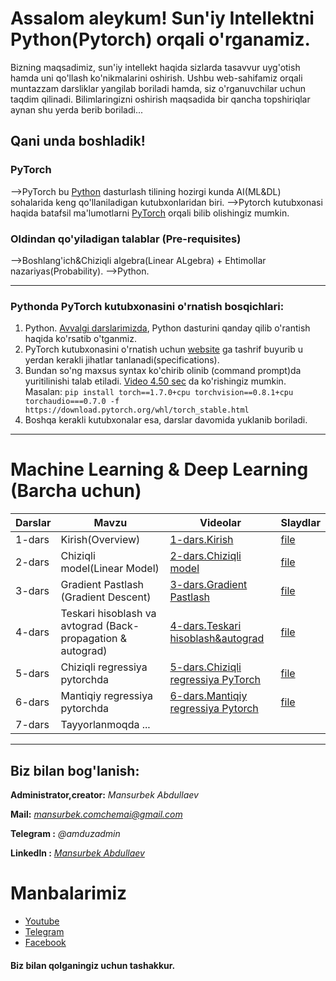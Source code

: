 # Assalom aleykum! Sun'iy Intellektni Python(Pytorch) orqali o'rganamiz.

Bizning maqsadimiz, sun'iy intellekt haqida sizlarda tasavvur uyg'otish hamda uni qo'llash ko'nikmalarini oshirish.
Ushbu web-sahifamiz orqali muntazzam darsliklar yangilab boriladi hamda, siz o'rganuvchilar uchun taqdim qilinadi.
Bilimlaringizni oshirish maqsadida bir qancha topshiriqlar aynan shu yerda berib boriladi...

## Qani unda boshladik!

### PyTorch

-->PyTorch bu [Python](https://python.org) dasturlash tilining hozirgi kunda AI(ML&DL) sohalarida keng qo'llaniladigan kutubxonlaridan biri.
-->Pytorch kutubxonasi haqida batafsil ma'lumotlarni [PyTorch](https://pytorch.org) orqali bilib olishingiz mumkin.

### Oldindan qo'yiladigan talablar (Pre-requisites)

-->Boshlang'ich&Chiziqli algebra(Linear ALgebra) + Ehtimollar nazariyas(Probability).
-->Python.

---

### Pythonda PyTorch kutubxonasini o'rnatish bosqichlari:

1. Python. [Avvalgi darslarimizda](https://youtu.be/qM_AHgKI778), Python dasturini qanday qilib o'rantish haqida ko'rsatib o'tganmiz.
2. PyTorch kutubxonasini o'rnatish uchun [website](https://pytorch.org/get-started/locally/) ga tashrif buyurib u yerdan kerakli jihatlar tanlanadi(specifications).
3. Bundan so'ng maxsus syntax ko'chirib olinib (command prompt)da yuritilinishi talab etiladi. [Video 4.50 sec](https://youtu.be/9ViMu-YGvDM) da ko'rishingiz mumkin.
   Masalan:
   ````pip install torch==1.7.0+cpu torchvision==0.8.1+cpu torchaudio===0.7.0 -f https://download.pytorch.org/whl/torch_stable.html````
4. Boshqa kerakli kutubxonalar esa, darslar davomida yuklanib boriladi.

---

# Machine Learning & Deep Learning (Barcha uchun)


| Darslar | Mavzu | Videolar | Slaydlar |
| - | - | - | - |
| 1-dars | Kirish(Overview) | [1-dars.Kirish](https://youtu.be/19y92GtzFck) | [file](Slides//1-lecture(Overview).pdf) |
| 2-dars | Chiziqli model(Linear Model) | [2-dars.Chiziqli model](https://youtu.be/VyC2j5zIsNI) | [file](Slides//2-lecture(Chiziqli_model).pdf) |
| 3-dars | Gradient Pastlash (Gradient Descent) | [3-dars.Gradient Pastlash](https://youtu.be/US41FuoLIZs) | [file](Slides//3-lecture(Gradient_Descent).pdf) |
| 4-dars | Teskari hisoblash va avtograd (Back-propagation & autograd) | [4-dars.Teskari hisoblash&autograd](https://www.youtube.com/watch?v=to51-_wnugw) | [file](Slides//4-lecture.pdf) |
| 5-dars | Chiziqli regressiya pytorchda |[5-dars.Chiziqli regressiya PyTorch](https://www.youtube.com/watch?v=mQLyl_zj-dQ) |[file](Slides//5-lecture.pdf)|
|6-dars | Mantiqiy regressiya pytorchda | [6-dars.Mantiqiy regressiya Pytorch](https://www.youtube.com/watch?v=ShOM_K9jjMc&feature=youtu.be)  | [file](Slides//6-lecture.pdf) |
|7-dars| Tayyorlanmoqda ...

---

## Biz bilan bog'lanish:

**Administrator,creator:** *Mansurbek Abdullaev*

**Mail:** *[mansurbek.comchemai@gmail.com](mansurbek.comchemai@gmail.com)*

**Telegram :** *@amduzadmin*

**Linkedln :** *[Mansurbek Abdullaev](https://www.linkedin.com/in/mansurbek-abdullayev-16635419a/)*



# **Manbalarimiz**
- [Youtube](https://youtube.com/channel/UC6c1Kd8aS6fdh_ZnyWygkUw) 
- [Telegram](https://t.me/python_ai_uz)
- [Facebook](https://www.facebook.com/groups/uzbekai)


#### Biz bilan qolganingiz uchun tashakkur.
